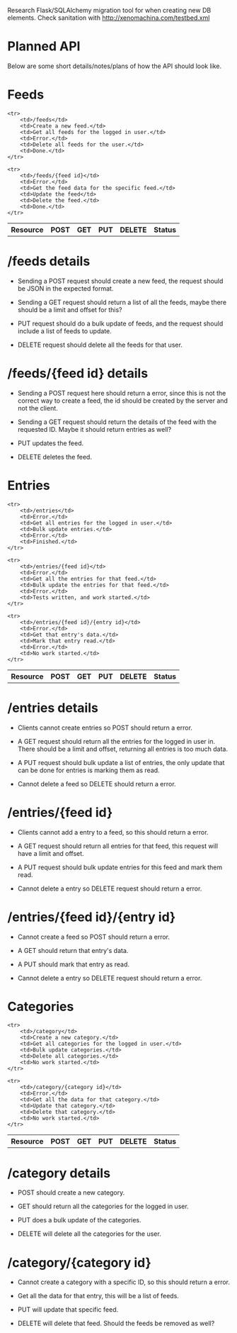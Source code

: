 Research Flask/SQLAlchemy migration tool for when creating new DB elements.
Check sanitation with http://xenomachina.com/testbed.xml

Planned API
===========
Below are some short details/notes/plans of how the API should
look like.

Feeds
=====
<table>
    <tr>
        <th>Resource</th>
        <th>POST</th>
        <th>GET</th>
        <th>PUT</th>
        <th>DELETE</th>
        <th>Status</th>
    </tr>

    <tr>
        <td>/feeds</td>
        <td>Create a new feed.</td>
        <td>Get all feeds for the logged in user.</td>
        <td>Error.</td>
        <td>Delete all feeds for the user.</td>
        <td>Done.</td>
    </tr>

    <tr>
        <td>/feeds/{feed id}</td>
        <td>Error.</td>
        <td>Get the feed data for the specific feed.</td>
        <td>Update the feed</td>
        <td>Delete the feed.</td>
        <td>Done.</td>
    </tr>
</table>

/feeds details
==============
* Sending a POST request should create a new feed, the request should be
JSON in the expected format.

* Sending a GET request should return a list of all the feeds,
maybe there should be a limit and offset for this?

* PUT request should do a bulk update of feeds, and the request
should include a list of feeds to update.

* DELETE request should delete all the feeds for that user.

/feeds/{feed id} details
===================
* Sending a POST request here should return a error, since this is
not the correct way to create a feed, the id should be created by
the server and not the client.

* Sending a GET request should return the details of the feed with
the requested ID. Maybe it should return entries as well?

* PUT updates the feed.

* DELETE deletes the feed.


Entries
=======
<table>
    <tr>
        <th>Resource</th>
        <th>POST</th>
        <th>GET</th>
        <th>PUT</th>
        <th>DELETE</th>
        <th>Status</th>
    </tr>

    <tr>
        <td>/entries</td>
        <td>Error.</td>
        <td>Get all entries for the logged in user.</td>
        <td>Bulk update entries.</td>
        <td>Error.</td>
        <td>Finished.</td>
    </tr>

    <tr>
        <td>/entries/{feed id}</td>
        <td>Error.</td>
        <td>Get all the entries for that feed.</td>
        <td>Bulk update the entries for that feed.</td>
        <td>Error.</td>
        <td>Tests written, and work started.</td>
    </tr>

    <tr>
        <td>/entries/{feed id}/{entry id}</td>
        <td>Error.</td>
        <td>Get that entry's data.</td>
        <td>Mark that entry read.</td>
        <td>Error.</td>
        <td>No work started.</td>
    </tr>
</table>

/entries details
================
* Clients cannot create entries so POST should return a error.

* A GET request should return all the entries for the logged in
user in. There should be a limit and offset, returning all entries
is too much data.

* A PUT request should bulk update a list of entries, the only
update that can be done for entries is marking them as read.

* Cannot delete a feed so DELETE should return a error.

/entries/{feed id}
==================
* Clients cannot add a entry to a feed, so this should return a
error.

* A GET request should return all entries for that feed, this
request will have a limit and offset.

* A PUT request should bulk update entries for this feed and mark
them read.

* Cannot delete a entry so DELETE request should return a error.


/entries/{feed id}/{entry id}
=============================
* Cannot create a feed so POST should return a error.

* A GET should return that entry's data.

* A PUT should mark that entry as read.

* Cannot delete a entry so DELETE request should return a error.

Categories
=======
<table>
    <tr>
        <th>Resource</th>
        <th>POST</th>
        <th>GET</th>
        <th>PUT</th>
        <th>DELETE</th>
        <th>Status</th>
    </tr>

    <tr>
        <td>/category</td>
        <td>Create a new category.</td>
        <td>Get all categories for the logged in user.</td>
        <td>Bulk update categories.</td>
        <td>Delete all categories.</td>
        <td>No work started.</td>
    </tr>

    <tr>
        <td>/category/{category id}</td>
        <td>Error.</td>
        <td>Get all the data for that category.</td>
        <td>Update that category.</td>
        <td>Delete that category.</td>
        <td>No work started.</td>
    </tr>
</table>

/category details
=================
* POST should create a new category.

* GET should return all the categories for the logged in user.

* PUT does a bulk update of the categories.

* DELETE will delete all the categories for the user.

/category/{category id}
=======================
* Cannot create a category with a specific ID, so this should
return a error.

* Get all the data for that entry, this will be a list of feeds.

* PUT will update that specific feed.

* DELETE will delete that feed. Should the feeds be removed as well?
